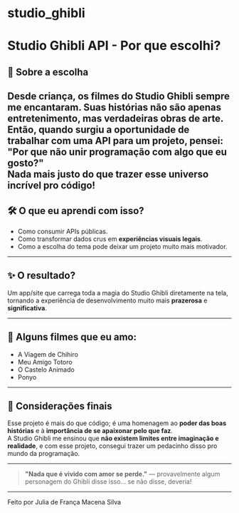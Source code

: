 # studio_ghibli
# Studio Ghibli API - Por que escolhi?


## 🎯 Sobre a escolha

Desde criança, os filmes do **Studio Ghibli** sempre me encantaram. Suas histórias não são apenas entretenimento, mas verdadeiras obras de arte.
Então, quando surgiu a oportunidade de trabalhar com uma API para um projeto, pensei: **"Por que não unir programação com algo que eu gosto?"**  
Nada mais justo do que trazer esse universo incrível pro código!
---

## 🛠️ O que eu aprendi com isso?

- Como consumir APIs públicas.
- Como transformar dados crus em **experiências visuais legais**.
- Como a escolha do tema pode deixar um projeto muito mais motivador.

---

## ✨ O resultado?

Um app/site que carrega toda a magia do Studio Ghibli diretamente na tela, tornando a experiência de desenvolvimento muito mais **prazerosa** e **significativa**.

---

## 🎥 Alguns filmes que eu amo:

-  A Viagem de Chihiro
-  Meu Amigo Totoro
- O Castelo Animado
-  Ponyo
  
---

## 🌟 Considerações finais

Esse projeto é mais do que código; é uma homenagem ao **poder das boas histórias** e à **importância de se apaixonar pelo que faz**.  
A Studio Ghibli me ensinou que **não existem limites entre imaginação e realidade**, e com esse projeto, consegui trazer um pedacinho disso pro mundo da programação.

---

> **"Nada que é vivido com amor se perde."** — provavelmente algum personagem do Ghibli disse isso... se não disse, deveria!

---
Feito por Julia de França Macena Silva

